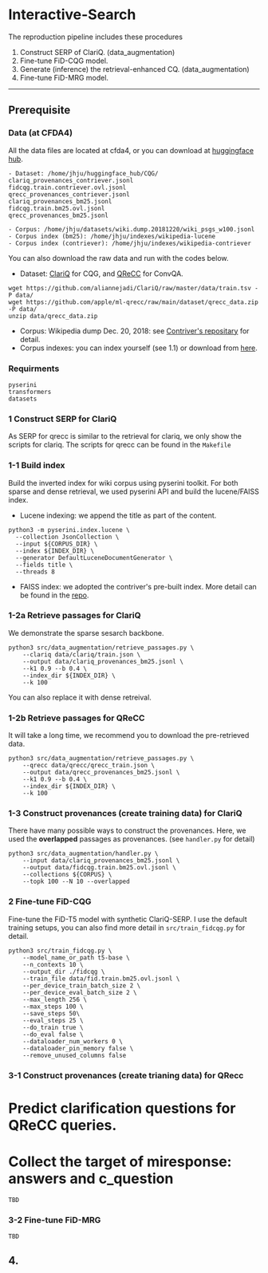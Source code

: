 # Interactive-Search

The reproduction pipeline includes these procedures

1. Construct SERP of ClariQ. (data_augmentation)
2. Fine-tune FiD-CQG model.
3. Generate (inference) the retrieval-enhanced CQ. (data_augmentation)
4. Fine-tune FiD-MRG model.

---
## Prerequisite
### Data (at CFDA4)
All the data files are located at cfda4, or you can download at [huggingface hub](https://huggingface.co/datasets/DylanJHJ/CQG/tree/main).
```
- Dataset: /home/jhju/huggingface_hub/CQG/
clariq_provenances_contriever.jsonl  
fidcqg.train.contriever.ovl.jsonl  
qrecc_provenances_contriever.jsonl
clariq_provenances_bm25.jsonl  
fidcqg.train.bm25.ovl.jsonl          
qrecc_provenances_bm25.jsonl

- Corpus: /home/jhju/datasets/wiki.dump.20181220/wiki_psgs_w100.jsonl
- Corpus index (bm25): /home/jhju/indexes/wikipedia-lucene
- Corpus index (contriever): /home/jhju/indexes/wikipedia-contriever
```

You can also download the raw data and run with the codes below.
- Dataset: [ClariQ](https://github.com/aliannejadi/ClariQ) for CQG, and [QReCC](https://github.com/apple/ml-qrecc) for ConvQA.
```
wget https://github.com/aliannejadi/ClariQ/raw/master/data/train.tsv -P data/
wget https://github.com/apple/ml-qrecc/raw/main/dataset/qrecc_data.zip -P data/
unzip data/qrecc_data.zip
```
- Corpus: Wikipedia dump Dec. 20, 2018: see [Contriver's repositary](https://github.com/facebookresearch/contriever) for detail.
- Corpus indexes: you can index yourself (see 1.1) or download from [here](#).

### Requirments
```
pyserini
transformers
datasets
```

### 1 Construct SERP for ClariQ
As SERP for qrecc is similar to the retrieval for clariq, we only show the scripts for clariq. 
The scripts for qrecc can be found in the `Makefile` 

### 1-1 Build index
Build the inverted index for wiki corpus using pyserini toolkit.
For both sparse and dense retrieval, we used pyserini API and build the lucene/FAISS index.

- Lucene indexing: we append the title as part of the content.
```
python3 -m pyserini.index.lucene \
  --collection JsonCollection \
  --input ${CORPUS_DIR} \
  --index ${INDEX_DIR} \
  --generator DefaultLuceneDocumentGenerator \
  --fields title \
  --threads 8
```
- FAISS index: we adopted the contriver's pre-built index. More detail can be found in the [repo](https://github.com/facebookresearch/contriever).

### 1-2a Retrieve passages for ClariQ
We demonstrate the sparse sesarch backbone. 
```
python3 src/data_augmentation/retrieve_passages.py \
    --clariq data/clariq/train.json \
    --output data/clariq_provenances_bm25.jsonl \
    --k1 0.9 --b 0.4 \
    --index_dir ${INDEX_DIR} \
    --k 100
```
You can also replace it with dense retreival.

### 1-2b Retrieve passages for QReCC
It will take a long time, we recommend you to download the pre-retrieved data.
```
python3 src/data_augmentation/retrieve_passages.py \
    --qrecc data/qrecc/qrecc_train.json \
    --output data/qrecc_provenances_bm25.jsonl \
    --k1 0.9 --b 0.4 \
    --index_dir ${INDEX_DIR} \
    --k 100
```

### 1-3 Construct provenances (create training data) for ClariQ
There have many possible ways to construct the provenances.
Here, we used the **overlapped** passages as provenances. (see `handler.py` for detail)
```
python3 src/data_augmentation/handler.py \
    --input data/clariq_provenances_bm25.jsonl \
    --output data/fidcqg.train.bm25.ovl.jsonl \
    --collections ${CORPUS} \
    --topk 100 --N 10 --overlapped
```

### 2 Fine-tune FiD-CQG
Fine-tune the FiD-T5 model with synthetic ClariQ-SERP.
I use the default training setups, you can also find more detail in `src/train_fidcqg.py` for detail.
```
python3 src/train_fidcqg.py \
    --model_name_or_path t5-base \
    --n_contexts 10 \
    --output_dir ./fidcqg \
    --train_file data/fid.train.bm25.ovl.jsonl \ 
    --per_device_train_batch_size 2 \
    --per_device_eval_batch_size 2 \
    --max_length 256 \
    --max_steps 100 \
    --save_steps 50\
    --eval_steps 25 \
    --do_train true \
    --do_eval false \
    --dataloader_num_workers 0 \
    --dataloader_pin_memory false \
    --remove_unused_columns false
```

### 3-1 Construct provenances (create trianing data) for QRecc
# Predict clarification questions for QReCC queries.
# Collect the target of miresponse: answers and c_question
```
TBD
```

### 3-2 Fine-tune FiD-MRG
```
TBD
```

## 4. 
